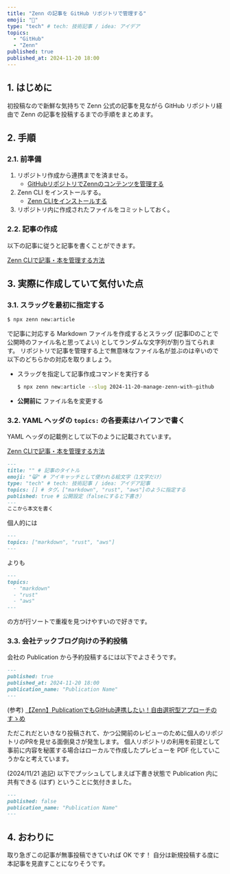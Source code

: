 ```yaml
---
title: "Zenn の記事を GitHub リポジトリで管理する"
emoji: "🐴"
type: "tech" # tech: 技術記事 / idea: アイデア
topics:
  - "GitHub"
  - "Zenn"
published: true
published_at: 2024-11-20 18:00
---
```


## 1. はじめに

初投稿なので新鮮な気持ちで Zenn 公式の記事を見ながら GitHub リポジトリ経由で Zenn の記事を投稿するまでの手順をまとめます。

## 2. 手順

### 2.1. 前準備

1. リポジトリ作成から連携までを済ませる。
    - [GitHubリポジトリでZennのコンテンツを管理する](https://zenn.dev/zenn/articles/connect-to-github)
1. Zenn CLI をインストールする。
    - [Zenn CLIをインストールする](https://zenn.dev/zenn/articles/install-zenn-cli)
1. リポジトリ内に作成されたファイルをコミットしておく。

### 2.2. 記事の作成

以下の記事に従うと記事を書くことができます。

[Zenn CLIで記事・本を管理する方法](https://zenn.dev/zenn/articles/zenn-cli-guide)

## 3. 実際に作成していて気付いた点

### 3.1. スラッグを最初に指定する

```sh
$ npx zenn new:article
```

で記事に対応する Markdown ファイルを作成するとスラッグ (記事IDのことで公開時のファイル名と思ってよい) としてランダムな文字列が割り当てられます。
リポジトリで記事を管理する上で無意味なファイル名が並ぶのは辛いので以下のどちらかの対応を取りましょう。

- スラッグを指定して記事作成コマンドを実行する

    ```sh
    $ npx zenn new:article --slug 2024-11-20-manage-zenn-with-github
    ```

- **公開前に** ファイル名を変更する

### 3.2. YAML ヘッダの `topics:` の各要素はハイフンで書く

YAML ヘッダの記載例として以下のように記載されています。

[Zenn CLIで記事・本を管理する方法](https://zenn.dev/zenn/articles/zenn-cli-guide)

```md
---
title: "" # 記事のタイトル
emoji: "😸" # アイキャッチとして使われる絵文字（1文字だけ）
type: "tech" # tech: 技術記事 / idea: アイデア記事
topics: [] # タグ。["markdown", "rust", "aws"]のように指定する
published: true # 公開設定（falseにすると下書き）
---
ここから本文を書く
```

個人的には

```md
---
topics: ["markdown", "rust", "aws"]
---
```

よりも

```md
---
topics:
  - "markdown"
  - "rust"
  - "aws"
---
```

の方が行ソートで重複を見つけやすいので好きです。

### 3.3. 会社テックブログ向けの予約投稿

会社の Publication から予約投稿するには以下でよさそうです。

```md
---
published: true
published_at: 2024-11-20 18:00
publication_name: "Publication Name"
---
```

(参考) [【Zenn】PublicationでもGitHub連携したい！自由選択型アプローチのすゝめ](https://zenn.dev/open8/articles/zenn-publication-github)

ただこれだといきなり投稿されて、かつ公開前のレビューのために個人のリポジトリのPRを見せる面倒臭さが発生します。
個人リポジトリの利用を前提として事前に内容を秘匿する場合はローカルで作成したプレビューを PDF 化していこうかなと考えています。

(2024/11/21 追記) 以下でプッシュしてしまえば下書き状態で Publication 内に共有できる (はず) ということに気付きました。

```md
---
published: false
publication_name: "Publication Name"
---
```


## 4. おわりに

取り急ぎこの記事が無事投稿できていれば OK です！
自分は新規投稿する度に本記事を見直すことになりそうです。
